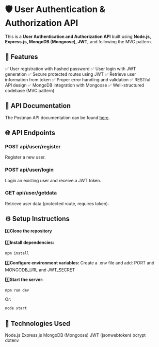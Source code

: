 # 🛡️ User Authentication & Authorization API

This is a **User Authentication and Authorization API** built using **Node.js, Express.js, MongoDB (Mongoose), JWT,** and following the MVC pattern.

## 🚀 Features

✅ User registration with hashed password
✅ User login with JWT generation
✅ Secure protected routes using JWT
✅ Retrieve user information from token
✅ Proper error handling and validation
✅ RESTful API design
✅ MongoDB integration with Mongoose
✅ Well-structured codebase (MVC pattern)

## 📖 API Documentation

The Postman API documentation can be found [here](https://documenter.getpostman.com/view/16422115/UzJNRV6r).

## 🌐 API Endpoints

### POST api/user/register

Register a new user.

### POST api/user/login

Login an existing user and receive a JWT token.

### GET api/user/getdata

Retrieve user data (protected route, requires token).

## ⚙️ Setup Instructions

1️⃣**Clone the repository**

2️⃣**Install dependencies:**
```bash
npm install
```
3️⃣**Configure environment variables:**
Create a .env file and add:
PORT and MONGODB_URL and JWT_SECRET

4️⃣**Start the server:**
```bash
npm run dev
```
Or:
```bash
node start
```

## 🧱 Technologies Used

Node.js
Express.js
MongoDB (Mongoose)
JWT (jsonwebtoken)
bcrypt
dotenv